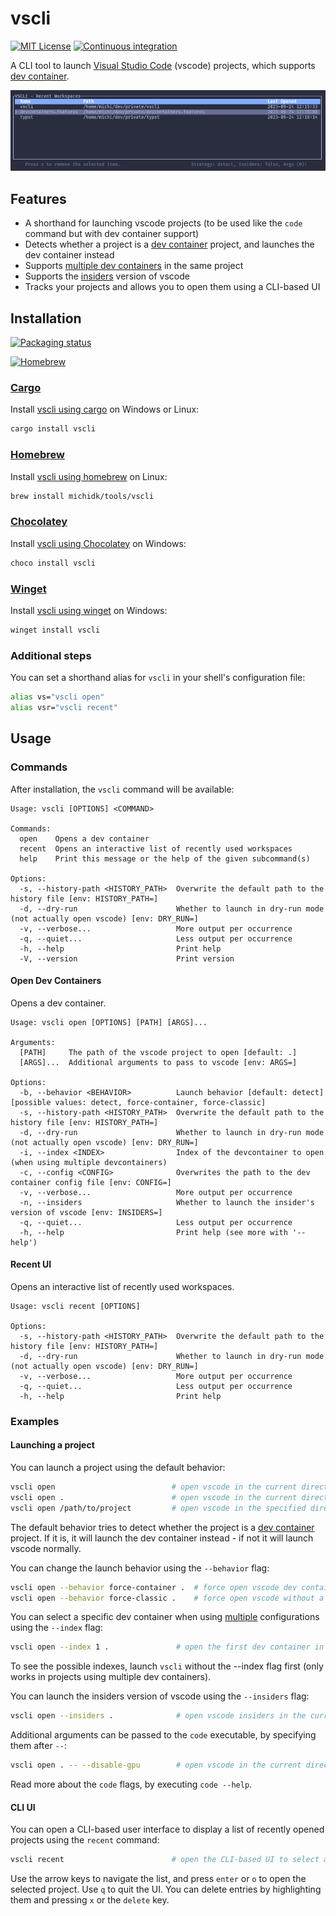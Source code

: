 # vscli

[![MIT License](https://img.shields.io/crates/l/vscli)](https://choosealicense.com/licenses/mit/) [![Continuous integration](https://github.com/michidk/vscli/workflows/Continuous%20Integration/badge.svg)](https://github.com/michidk/vscli/actions)

A CLI tool to launch [Visual Studio Code](https://code.visualstudio.com/) (vscode) projects, which supports [dev container](https://containers.dev/).

![Screenshot showing the recent UI feature.](.github/images/recent.png)

## Features

- A shorthand for launching vscode projects (to be used like the `code` command but with dev container support)
- Detects whether a project is a [dev container](https://containers.dev/) project, and launches the dev container instead
- Supports [multiple dev containers](https://github.com/microsoft/vscode-docs/blob/main/remote-release-notes/v1_75.md#folders-with-multiple-devcontainerjson-files) in the same project
- Supports the [insiders](https://code.visualstudio.com/insiders/) version of vscode
- Tracks your projects and allows you to open them using a CLI-based UI

## Installation

[![Packaging status](https://repology.org/badge/vertical-allrepos/vscli.svg)](https://repology.org/project/vscli/versions)

[![Homebrew](https://img.shields.io/badge/homebrew-available-blue?style=flat)](https://github.com/michidk/homebrew-tools/blob/main/Formula/vscli.rb)

### [Cargo](https://doc.rust-lang.org/cargo/)

Install [vscli using cargo](https://crates.io/crates/vscli) on Windows or Linux:

```sh
cargo install vscli
```

### [Homebrew](https://brew.sh/)

Install [vscli using homebrew](https://github.com/michidk/homebrew-tools/blob/main/Formula/vscli.rb) on Linux:

```sh
brew install michidk/tools/vscli
```

### [Chocolatey](https://chocolatey.org/)

Install [vscli using Chocolatey](https://community.chocolatey.org/packages/vscli) on Windows:

```sh
choco install vscli
```

### [Winget](https://learn.microsoft.com/en-us/windows/package-manager/winget/)

Install [vscli using winget](https://github.com/microsoft/winget-pkgs/tree/master/manifests/m/michidk/vscli) on Windows:

```sh
winget install vscli
```

### Additional steps

You can set a shorthand alias for `vscli` in your shell's configuration file:

```sh
alias vs="vscli open"
alias vsr="vscli recent"
```

## Usage

### Commands

After installation, the `vscli` command will be available:

```
Usage: vscli [OPTIONS] <COMMAND>

Commands:
  open    Opens a dev container
  recent  Opens an interactive list of recently used workspaces
  help    Print this message or the help of the given subcommand(s)

Options:
  -s, --history-path <HISTORY_PATH>  Overwrite the default path to the history file [env: HISTORY_PATH=]
  -d, --dry-run                      Whether to launch in dry-run mode (not actually open vscode) [env: DRY_RUN=]
  -v, --verbose...                   More output per occurrence
  -q, --quiet...                     Less output per occurrence
  -h, --help                         Print help
  -V, --version                      Print version
```

#### Open Dev Containers

Opens a dev container.

```
Usage: vscli open [OPTIONS] [PATH] [ARGS]...

Arguments:
  [PATH]     The path of the vscode project to open [default: .]
  [ARGS]...  Additional arguments to pass to vscode [env: ARGS=]

Options:
  -b, --behavior <BEHAVIOR>          Launch behavior [default: detect] [possible values: detect, force-container, force-classic]
  -s, --history-path <HISTORY_PATH>  Overwrite the default path to the history file [env: HISTORY_PATH=]
  -d, --dry-run                      Whether to launch in dry-run mode (not actually open vscode) [env: DRY_RUN=]
  -i, --index <INDEX>                Index of the devcontainer to open (when using multiple devcontainers)
  -c, --config <CONFIG>              Overwrites the path to the dev container config file [env: CONFIG=]
  -v, --verbose...                   More output per occurrence
  -n, --insiders                     Whether to launch the insider's version of vscode [env: INSIDERS=]
  -q, --quiet...                     Less output per occurrence
  -h, --help                         Print help (see more with '--help')
```

#### Recent UI

Opens an interactive list of recently used workspaces.

```
Usage: vscli recent [OPTIONS]

Options:
  -s, --history-path <HISTORY_PATH>  Overwrite the default path to the history file [env: HISTORY_PATH=]
  -d, --dry-run                      Whether to launch in dry-run mode (not actually open vscode) [env: DRY_RUN=]
  -v, --verbose...                   More output per occurrence
  -q, --quiet...                     Less output per occurrence
  -h, --help                         Print help
```

### Examples

#### Launching a project

You can launch a project using the default behavior:

```sh
vscli open                          # open vscode in the current directory
vscli open .                        # open vscode in the current directory
vscli open /path/to/project         # open vscode in the specified directory
```

The default behavior tries to detect whether the project is a [dev container](https://containers.dev/) project. If it is, it will launch the dev container instead - if not it will launch vscode normally.

You can change the launch behavior using the `--behavior` flag:

```sh
vscli open --behavior force-container .  # force open vscode dev container (even if vscli did not detect a dev container)
vscli open --behavior force-classic .    # force open vscode without a dev container (even if vscli did detect a dev container)
```

You can select a specific dev container when using [multiple](https://containers.dev/implementors/spec/#devcontainerjson) configurations using the `--index` flag:

```sh
vscli open --index 1 .               # open the first dev container in the current directory
```

To see the possible indexes, launch `vscli` without the --index flag first (only works in projects using multiple dev containers).

You can launch the insiders version of vscode using the `--insiders` flag:

```sh
vscli open --insiders .              # open vscode insiders in the current directory
```

Additional arguments can be passed to the `code` executable, by specifying them after `--`:

```sh
vscli open . -- --disable-gpu        # open vscode in the current directory without GPU hardware acceleration
```

Read more about the `code` flags, by executing `code --help`.

#### CLI UI

You can open a CLI-based user interface to display a list of recently opened projects using the `recent` command:

```sh
vscli recent                        # open the CLI-based UI to select a recently opened project to open
```

Use the arrow keys to navigate the list, and press `enter` or `o` to open the selected project. Use `q` to quit the UI.
You can delete entries by highlighting them and pressing `x` or the `delete` key.
